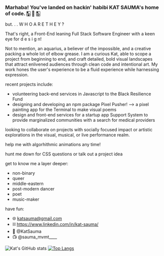 ### Marhaba! You've landed on hackin' habibi KAT SAUMA's home of code. 🀣 🧿 🀢
<!--
**kat-sauma/kat-sauma** is a ✨ _special_ ✨ repository because its `README.md` (this file) appears on your GitHub profile. -->

but. . .  W H O   A R E   T H E Y   ?
 
That's right, a Front-End leaning Full Stack Software Engineer with a keen eye for d e s i g n! 

Not to mention, an aquarius, a believer of the impossible, and a creative packing a whole lot of elbow grease. 
I am a curious Kat, able to scope a project from beginning to end, and craft detailed, bold visual landscapes that attract enlivened audiences through clean code and intentional art. My work hones the user's experience to be a fluid experience while harnessing expression. 

recent projects include: 
* volunteering back-end services in Javascript to the Black Resilience Fund
* designing and developing an npm package Pixel Pusher! --> a pixel painting app for the Terminal to make visual poems
* design and front-end services for a startup app Support System to provide marginalized communities with a search for medical providers


looking to collaborate on projects with socially focused impact or artistic explorations in the visual, musical, or live performance realm.


help me with algorhithmic animations any time!


hunt me down for CSS questions or talk out a project idea


get to know me a layer deeper:
* non-binary
* queer
* middle-eastern
* post-modern dancer
* poet
* music-maker

have fun:
- 🌐  katsauma@gmail.com
- ⛓  https://www.linkedin.com/in/kat-sauma/
- 🐣  @KatSauma
- 📺  @sauma_mvmt____


![Kat's GitHub stats](https://github-readme-stats.vercel.app/api?username=kat-sauma&theme=buefy&show_icons=true)
[![Top Langs](https://github-readme-stats.vercel.app/api/top-langs/?username=kat-sauma&layout=compact)](https://github.com/kat-sauma/github-readme-stats)
